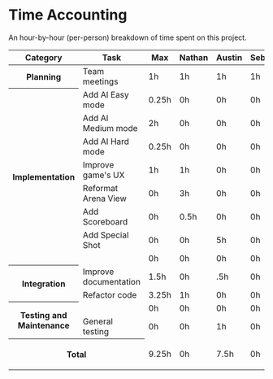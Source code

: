 # Time Accounting

An hour-by-hour (per-person) breakdown of time spent on this project.

<table>
    <thead>
        <tr>
            <th>Category</th>
            <th>Task</th>
            <th>Max</th>
            <th>Nathan</th>
            <th>Austin</th>
            <th>Sebastian</th>
            <th>Zach</th>
        </tr>
    </thead>
    <tbody>
        <tr>
            <th rowspan=1>Planning</th>
            <td>Team meetings</td>
            <td>1h</td>
            <td>1h</td>
            <td>1h</td>
            <td>1h</td>
            <td>1h</td>
        </tr>
        <tr>
            <th rowspan=8>Implementation</th>
            <td>Add AI Easy mode</td>
            <td>0.25h</td>
            <td>0h</td>
            <td>0h</td>
            <td>0h</td>
            <td>0h</td>
        </tr>
        <tr>
            <td>Add AI Medium mode</td>
            <td>2h</td>
            <td>0h</td>
            <td>0h</td>
            <td>0h</td>
            <td>2h</td>
        </tr>
        <tr>
            <td>Add AI Hard mode</td>
            <td>0.25h</td>
            <td>0h</td>
            <td>0h</td>
            <td>0h</td>
            <td>0h</td>
        </tr>
        <tr>
            <td>Improve game's UX</td>
            <td>1h</td>
            <td>1h</td>
            <td>0h</td>
            <td>0h</td>
            <td>0h</td>
        </tr>
        <tr>
            <td>Reformat Arena View</td>
            <td>0h</td>
            <td>3h</td>
            <td>0h</td>
            <td>0h</td>
            <td>0h</td>
        </tr>
        <tr>
            <td>Add Scoreboard</td>
            <td>0h</td>
            <td>0.5h</td>
            <td>0h</td>
            <td>0h</td>
            <td>0h</td>
        </tr>
        <tr>
            <td>Add Special Shot</td>
            <td>0h</td>
            <td>0h</td>
            <td>5h</td>
            <td>0h</td>
            <td>0h</td>
        </tr>
        <tr>
            <td></td>
            <td>0h</td>
            <td>0h</td>
            <td>0h</td>
            <td>0h</td>
            <td>0h</td>
        </tr>
        <tr>
            <th rowspan=2>Integration</th>
            <td>Improve documentation</td>
            <td>1.5h</td>
            <td>0h</td>
            <td>.5h</td>
            <td>0h</td>
            <td>0h</td>
        </tr>
        <tr>
            <td>Refactor code</td>
            <td>3.25h</td>
            <td>1h</td>
            <td>0h</td>
            <td>0h</td>
            <td>0h</td>
        </tr>
        <tr>
            <th rowspan=2>Testing and Maintenance</th>
            <td></td>
            <td>0h</td>
            <td>0h</td>
            <td>0h</td>
            <td>0h</td>
            <td>0h</td>
        </tr>
        <tr>
            <td>General testing</td>
            <td>0h</td>
            <td>0h</td>
            <td>1h</td>
            <td>0h</td>
            <td>0h</td>
        </tr>
        <tr>
            <th colspan=2>

Total

</th>
            <td>9.25h</td>
            <td>0h</td>
            <td>7.5h</td>
            <td>0h</td>
            <td>0h</td>
        </tr>
    </tbody>
</table>
